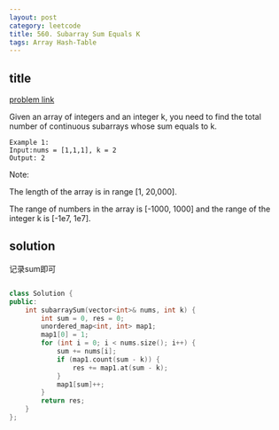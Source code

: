 ```yaml
---
layout: post
category: leetcode
title: 560. Subarray Sum Equals K
tags: Array Hash-Table
---
```


## title
[problem link](https://leetcode.com/problems/subarray-sum-equals-k/description/)

Given an array of integers and an integer k, you need to find the total number of continuous subarrays whose sum equals to k.

	Example 1:
	Input:nums = [1,1,1], k = 2
	Output: 2

Note:

The length of the array is in range [1, 20,000].

The range of numbers in the array is [-1000, 1000] and the range of the integer k is [-1e7, 1e7].


## solution
记录sum即可

```c++

class Solution {
public:
	int subarraySum(vector<int>& nums, int k) {
		int sum = 0, res = 0;
		unordered_map<int, int> map1;
		map1[0] = 1;
		for (int i = 0; i < nums.size(); i++) {
			sum += nums[i];
			if (map1.count(sum - k)) {
				res += map1.at(sum - k);
			}
			map1[sum]++;
		}
		return res;
	}
};
```